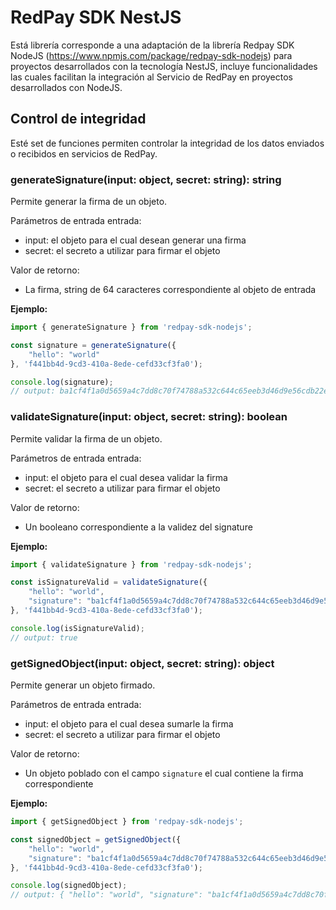 # RedPay SDK NestJS

Está librería corresponde a una adaptación de la librería Redpay SDK NodeJS (https://www.npmjs.com/package/redpay-sdk-nodejs) para proyectos desarrollados con la tecnología NestJS, incluye funcionalidades las cuales facilitan la integración al Servicio de RedPay en proyectos desarrollados con NodeJS.

## Control de integridad

Esté set de funciones permiten controlar la integridad de los datos enviados o recibidos en servicios de RedPay.

### generateSignature(input: object, secret: string): string

Permite generar la firma de un objeto.

Parámetros de entrada entrada:
- input: el objeto para el cual desean generar una firma
- secret: el secreto a utilizar para firmar el objeto

Valor de retorno:
- La firma, string de 64 caracteres correspondiente al objeto de entrada

**Ejemplo:**

```typescript
import { generateSignature } from 'redpay-sdk-nodejs';

const signature = generateSignature({
    "hello": "world"
}, 'f441bb4d-9cd3-410a-8ede-cefd33cf3fa0');

console.log(signature);
// output: ba1cf4f1a0d5659a4c7dd8c70f74788a532c644c65eeb3d46d9e56cdb22eaeaa
```

### validateSignature(input: object, secret: string): boolean

Permite validar la firma de un objeto.

Parámetros de entrada entrada:
- input: el objeto para el cual desea validar la firma
- secret: el secreto a utilizar para firmar el objeto

Valor de retorno:
- Un booleano correspondiente a la validez del signature

**Ejemplo:**

```typescript
import { validateSignature } from 'redpay-sdk-nodejs';

const isSignatureValid = validateSignature({
    "hello": "world",
    "signature": "ba1cf4f1a0d5659a4c7dd8c70f74788a532c644c65eeb3d46d9e56cdb22eaeaa"
}, 'f441bb4d-9cd3-410a-8ede-cefd33cf3fa0');

console.log(isSignatureValid);
// output: true
```

### getSignedObject(input: object, secret: string): object

Permite generar un objeto firmado.

Parámetros de entrada entrada:
- input: el objeto para el cual desea sumarle la firma
- secret: el secreto a utilizar para firmar el objeto

Valor de retorno:
- Un objeto poblado con el campo `signature` el cual contiene la firma correspondiente

**Ejemplo:**

```typescript
import { getSignedObject } from 'redpay-sdk-nodejs';

const signedObject = getSignedObject({
    "hello": "world",
    "signature": "ba1cf4f1a0d5659a4c7dd8c70f74788a532c644c65eeb3d46d9e56cdb22eaeaa"
}, 'f441bb4d-9cd3-410a-8ede-cefd33cf3fa0');

console.log(signedObject);
// output: { "hello": "world", "signature": "ba1cf4f1a0d5659a4c7dd8c70f74788a532c644c65eeb3d46d9e56cdb22eaeaa" }
```